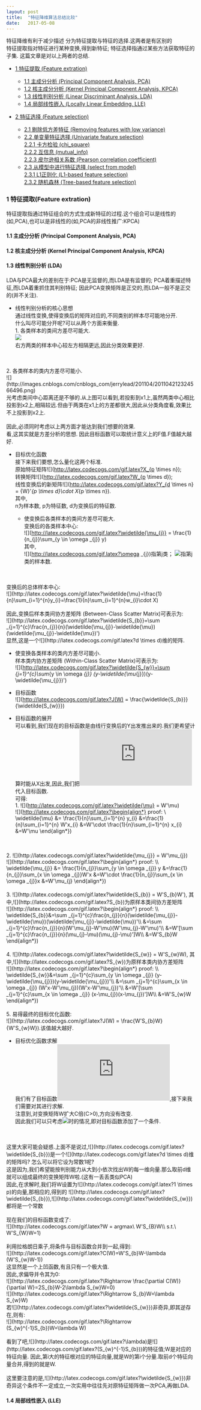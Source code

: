```yaml
---
layout: post
title:  "特征降维算法总结比较"
date:   2017-05-08
---
```


特征降维有利于减少描述
分为特征提取与特征的选择.这两者是有区别的
<br>特征提取指对特征进行某种变换,得到新特征; 特征选择指通过某些方法获取特征的子集.
这篇文章是对以上两者的总结.

* [1 特征提取 (Feature extration)](#1)
  * [1.1 主成分分析 (Principal Component Analysis, PCA)](#1.1)
  * [1.2 核主成分分析 (Kernel Principal Component Analysis, KPCA)](#1.2)
  * [1.3 线性判别分析 (Linear Discriminant Analysis, LDA)](#1.3)
  * [1.4 局部线性嵌入 (Locally Linear Embedding, LLE)](#1.4)
	
* [2 特征选择 (Feature selection)](#2)
  * [2.1 剔除低方差特征 (Removing features with low variance)](#2.1)
  * [2.2 单变量特征选择 (Univariate feature selection)](#2.2)
<br>[2.2.1 卡方检验 (chi_square)](#2.2.1)
<br>[2.2.2 互信息 (mutual_info)](#2.2.2)
<br>[2.2.3 皮尔逊相关系数 (Pearson correlation coefficient)](#2.2.3)
  * [2.3 从模型中进行特征选择 (select from model)](#2.3)
<br>[2.3.1 L1正则化 (L1-based feature selection)](#2.3.1)
<br>[2.3.2 随机森林 (Tree-based feature selection)](#2.3.2)





<h3 id="1">1 特征提取(Feature extration)</h3>
特征提取指通过特征组合的方式生成新特征的过程.这个组合可以是线性的(如,PCA),也可以是非线性的(如,PCA的非线性推广:KPCA)
<h4 id="1.1">1.1 主成分分析 (Principal Component Analysis, PCA)</h4>

<h4 id="1.2">1.2 核主成分分析 (Kernel Principal Component Analysis, KPCA)</h4>

<h4 id="1.3">1.3 线性判别分析 (LDA)</h4>
LDA与PCA最大的差别在于:PCA是无监督的,而LDA是有监督的; PCA着重描述特征,而LDA着重抓住其判别特征; 因此PCA变换矩阵是正交的,而LDA一般不是正交的(并不关注).

* 线性判别分析的核心思想
<br>通过线性变换,使得变换后的矩阵对应的,不同类别的样本尽可能地分开.
<br>什么叫尽可能分开呢?可以从两个方面来衡量.
<br>1. 各类样本的类间方差尽可能大.
<br>![](http://images.cnblogs.com/cnblogs_com/jerrylead/201104/201104212324555025.jpg)
<br>右方两类的样本中心较左方相隔更远,因此分类效果更好.
<br>
<br>2. 各类样本的类内方差尽可能小.
<br>![](http://images.cnblogs.com/cnblogs_com/jerrylead/201104/201104212324566496.png)
<br>光考虑类间中心距离还是不够的.从上图可以看到,若投影到x1上,虽然两类中心相比投影到x2上,相隔较远.但由于两类在x1上的方差都很大,因此从分类角度看,效果比不上投影到x2上.
<br>
<br>因此,必须同时考虑以上两方面才能达到我们想要的效果.
<br>看,这其实就是方差分析的思想. 因此目标函数可以取统计意义上的F值.F值越大越好.

* 目标优化函数
<br>接下来我们要想,怎么量化这两个标准.
<br>原始特征矩阵![](http://latex.codecogs.com/gif.latex?X_{p \times n});
<br>转换矩阵![](http://latex.codecogs.com/gif.latex?W_{p \times d});
<br>线性变换后的新矩阵![](http://latex.codecogs.com/gif.latex?Y_{d \times n} = {W}'_{p \times d}\cdot X_{p \times n}).
<br>其中,
<br>n为样本数, p为特征数, d为变换后的特征数.

  * 使变换后各类样本的类间方差尽可能大.
<br>变换后的各类样本中心:
<br>![](http://latex.codecogs.com/gif.latex?\widetilde{\mu_{j}} = \frac{1}{n_{j}}\sum_{y \in \omega _{j}} y)
<br>其中,
<br>![](http://latex.codecogs.com/gif.latex?\omega _{j})指第j类；
![](http://latex.codecogs.com/gif.latex?n_{j})指第j类的样本数.
<br>
<br>变换后的总体样本中心:
<br>![](http://latex.codecogs.com/gif.latex?\widetilde{\mu}=\frac{1}{n}\sum_{i=1}^{n}y_{i}=\frac{1}{n}\sum_{i=1}^{n}w_{i}\cdot X)
<br>
<br>因此,变换后样本类间协方差矩阵 (Between-Class Scatter Matrix)可表示为:
<br>![](http://latex.codecogs.com/gif.latex?\widetilde{S_{b}}=\sum _{j=1}^{c}\frac{n_{j}}{n}(\widetilde{\mu_{j}}-\widetilde{\mu})(\widetilde{\mu_{j}}-\widetilde{\mu})')
<br>显然,这是一个![](http://latex.codecogs.com/gif.latex?d \times d)维的矩阵.

  * 使变换各类样本的类内方差尽可能小.
<br>样本类内协方差矩阵 (Within-Class Scatter Matrix)可表示为:
<br>![](http://latex.codecogs.com/gif.latex?\widetilde{S_{w}}=\sum _{j=1}^{c}\sum_{y \in \omega _{j}} (y-\widetilde{\mu_{j}})(y-\widetilde{\mu_{j}})')


  * 目标函数
<br>![](http://latex.codecogs.com/gif.latex?J(W) = \frac{\widetilde{S_{b}}}{\widetilde{S_{w}}})


  * 目标函数的展开
<br>可以看到,我们现在的目标函数是由线行变换后的Y出发推出来的.我们更希望计算时能从X出发,因此,我们把![](http://latex.codecogs.com/gif.latex?Y=W'X)代入目标函数.
<br>可得:
<br>1. ![](http://latex.codecogs.com/gif.latex?\widetilde{\mu} = W'\mu)
<br>![](http://latex.codecogs.com/gif.latex?\begin{align*}
proof: \\
\widetilde{\mu} &= \frac{1}{n}\sum_{i=1}^{n} y_{i}
&=\frac{1}{n}\sum_{i=1}^{n} W'x_{i}
&=W'\cdot \frac{1}{n}\sum_{i=1}^{n} x_{i}
&=W'\mu
\end{align*})
<br>
<br>2. ![](http://latex.codecogs.com/gif.latex?\widetilde{\mu_{j}} = W'\mu_{j})
<br>![](http://latex.codecogs.com/gif.latex?\begin{align*}
proof: \\
\widetilde{\mu_{j}} &= \frac{1}{n_{j}}\sum_{y \in \omega _{j}} y
&=\frac{1}{n_{j}}\sum_{x \in \omega _{j}}W'x
&=W'\cdot \frac{1}{n_{j}}\sum_{x \in \omega _{j}}x
&=W'\mu_{j}
\end{align*})
<br>
<br>3. ![](http://latex.codecogs.com/gif.latex?\widetilde{S_{b}} = W'S_{b}W'), 
其中,![](http://latex.codecogs.com/gif.latex?S_{b})为原样本类间协方差矩阵
<br>![](http://latex.codecogs.com/gif.latex?\begin{align*}
proof: \\
\widetilde{S_{b}}&=\sum _{j=1}^{c}\frac{n_{j}}{n}(\widetilde{\mu_{j}}-\widetilde{\mu})(\widetilde{\mu_{j}}-\widetilde{\mu})'\\
&=\sum _{j=1}^{c}\frac{n_{j}}{n}(W'\mu_{j}-W'\mu)(W'\mu_{j}-W'\mu)'\\
&=W'[\sum _{j=1}^{c}\frac{n_{j}}{n}(\mu_{j}-\mu)(\mu_{j}-\mu)']W\\
&=W'S_{b}W
\end{align*})
<br>
<br>4. ![](http://latex.codecogs.com/gif.latex?\widetilde{S_{w}} = W'S_{w}W), 
其中,![](http://latex.codecogs.com/gif.latex?S_{w})为原样本类内协方差矩阵
<br>![](http://latex.codecogs.com/gif.latex?\begin{align*}
proof: \\
\widetilde{S_{w}}&=\sum _{j=1}^{c}\sum_{y \in \omega _{j}} (y-\widetilde{\mu_{j}})(y-\widetilde{\mu_{j}})'\\
&=\sum _{j=1}^{c}\sum_{x \in \omega _{j}} (W'x-W'\mu_{j})(W'x-W'\mu_{j})'\\
&=W'[\sum _{j=1}^{c}\sum_{x \in \omega _{j}} (x-\mu_{j})(x-\mu_{j})']W\\
&=W'S_{w}W
\end{align*})
<br>
<br>5. 易得最终的目标优化函数:
<br>![](http://latex.codecogs.com/gif.latex?J(W) = \frac{W'S_{b}W}{W'S_{w}W}).该值越大越好.

* 目标优化函数求解
<br>我们有了目标函数![](http://latex.codecogs.com/gif.latex?J(W)),接下来我们需要对其进行求解.
<br>注意到,对变换矩阵W扩大C倍(C>0),方向没有改变.
<br>因此我们可以只考虑![](http://latex.codecogs.com/gif.latex?W'S_{w}W=1})时的情况,即对目标函数添加了一个条件.
<br>
<br>这里大家可能会疑惑.上面不是说过,![](http://latex.codecogs.com/gif.latex?\widetilde{S_{b}})是一个![](http://latex.codecogs.com/gif.latex?d \times d)维的矩阵吗? 怎么可以将它设为常数1呢?
<br>这是因为,我们希望能按判别能力从大到小依次找出W的每一维向量.那么取前d维就可以组成最终的变换矩阵W啦.(这有一丢丢类似PCA)
<br>因此,在求解时,我们将W设置为![](http://latex.codecogs.com/gif.latex?1 \times p)的向量,那相应的,得到的
![](http://latex.codecogs.com/gif.latex?\widetilde{S_{b}}),![](http://latex.codecogs.com/gif.latex?\widetilde{S_{w}})都将是一个常数
<br>
<br>现在我们的目标函数变成了:
<br>![](http://latex.codecogs.com/gif.latex?W = argmax\ W'S_{B}W\\
s.t.\ W'S_{W}W=1)
<br>
<br>利用拉格朗日乘子,将条件与目标函数合并到一起,得到:
<br>![](http://latex.codecogs.com/gif.latex?C(W)=W'S_{b}W-\lambda (W'S_{w}W-1))
<br>这显然是一个上凹函数,有且只有一个极大值.
<br>因此,求偏导并令其为0:
<br>![](http://latex.codecogs.com/gif.latex?\Rightarrow \frac{\partial C(W)}{\partial W}=2S_{b}W-2\lambda S_{w}W=0)
<br>![](http://latex.codecogs.com/gif.latex?\Rightarrow S_{b}W=\lambda S_{w}W)
<br>若![](http://latex.codecogs.com/gif.latex?\widetilde{S_{w}})非奇异,即其逆存在,则有:
<br>![](http://latex.codecogs.com/gif.latex?\Rightarrow (S_{w}^{-1}S_{b})W=\lambda W)
<br>
<br>看到了吧,![](http://latex.codecogs.com/gif.latex?\lambda)是![](http://latex.codecogs.com/gif.latex?(S_{w}^{-1}S_{b}))的特征值;W是对应的特征向量.
因此,第i大的特征根对应的特征向量,就是W的第i个分量.取前d个特征向量合并,得到的就是W.
<br>
<br>这里要注意的是,![](http://latex.codecogs.com/gif.latex?\widetilde{S_{w}})非奇异这个条件不一定成立,一次实用中往往先对原特征矩阵做一次PCA,再做LDA.

<h4 id="1.4">1.4 局部线性嵌入 (LLE)</h4>


